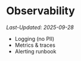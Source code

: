 # Observability
_Last-Updated: 2025-09-28_

- Logging (no PII)
- Metrics & traces
- Alerting runbook
